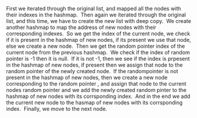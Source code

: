 First we iterated through the original list, and mapped all the nodes with their indexes in the hashmap.
​
Then again we iterated through the original list, and this time, we have to create the new list with deep copy.
​
We create another hashmap to map the address of new nodes with their corresponding indexes.
​
So we get the index of the current node, we check if it is present in the hashmap of new nodes, if its present we use that node, else we create a new node.
​
Then we get the random pointer index of the current node from the previous hashmap.
​
We check if the index of random pointer is -1 then it is null.
​
If it is not -1, then we see if the index is prpesent in the hashmap of new nodes, if present then we assign that node to the random pointer of the newly created node.
​
If the randompointer is not present in the hashmap of new nodes, then we create a new node corresponding to the random pointer , and assign that node to the current nodes random pointer and we add the newly created random pinter to the hashmap of new nodes with its corrsponding index.
​
And in the end we add the current new node to the hasmap of new nodes with its corrsponding index.
​
Finally, we move to the next node.